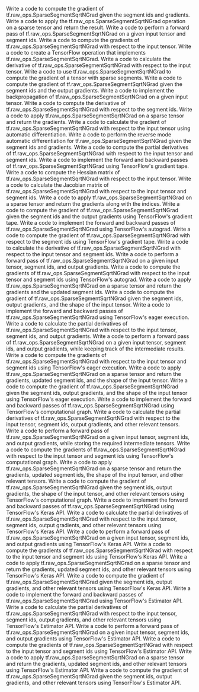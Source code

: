 Write a code to compute the gradient of tf.raw_ops.SparseSegmentSqrtNGrad given the segment ids and gradients.
Write a code to apply the tf.raw_ops.SparseSegmentSqrtNGrad operation on a sparse tensor and return the result.
Write a code to perform a forward pass of tf.raw_ops.SparseSegmentSqrtNGrad on a given input tensor and segment ids.
Write a code to compute the gradients of tf.raw_ops.SparseSegmentSqrtNGrad with respect to the input tensor.
Write a code to create a TensorFlow operation that implements tf.raw_ops.SparseSegmentSqrtNGrad.
Write a code to calculate the derivative of tf.raw_ops.SparseSegmentSqrtNGrad with respect to the input tensor.
Write a code to use tf.raw_ops.SparseSegmentSqrtNGrad to compute the gradient of a tensor with sparse segments.
Write a code to compute the gradient of tf.raw_ops.SparseSegmentSqrtNGrad given the segment ids and the output gradients.
Write a code to implement the backpropagation of tf.raw_ops.SparseSegmentSqrtNGrad on a given input tensor.
Write a code to compute the derivative of tf.raw_ops.SparseSegmentSqrtNGrad with respect to the segment ids.
Write a code to apply tf.raw_ops.SparseSegmentSqrtNGrad on a sparse tensor and return the gradients.
Write a code to calculate the gradient of tf.raw_ops.SparseSegmentSqrtNGrad with respect to the input tensor using automatic differentiation.
Write a code to perform the reverse mode automatic differentiation for tf.raw_ops.SparseSegmentSqrtNGrad given the segment ids and gradients.
Write a code to compute the partial derivatives of tf.raw_ops.SparseSegmentSqrtNGrad with respect to the input tensor and segment ids.
Write a code to implement the forward and backward passes of tf.raw_ops.SparseSegmentSqrtNGrad using TensorFlow's gradient tape.
Write a code to compute the Hessian matrix of tf.raw_ops.SparseSegmentSqrtNGrad with respect to the input tensor.
Write a code to calculate the Jacobian matrix of tf.raw_ops.SparseSegmentSqrtNGrad with respect to the input tensor and segment ids.
Write a code to apply tf.raw_ops.SparseSegmentSqrtNGrad on a sparse tensor and return the gradients along with the indices.
Write a code to compute the gradient of tf.raw_ops.SparseSegmentSqrtNGrad given the segment ids and the output gradients using TensorFlow's gradient tape.
Write a code to implement the forward and backward passes of tf.raw_ops.SparseSegmentSqrtNGrad using TensorFlow's autograd.
Write a code to compute the gradient of tf.raw_ops.SparseSegmentSqrtNGrad with respect to the segment ids using TensorFlow's gradient tape.
Write a code to calculate the derivative of tf.raw_ops.SparseSegmentSqrtNGrad with respect to the input tensor and segment ids.
Write a code to perform a forward pass of tf.raw_ops.SparseSegmentSqrtNGrad on a given input tensor, segment ids, and output gradients.
Write a code to compute the gradients of tf.raw_ops.SparseSegmentSqrtNGrad with respect to the input tensor and segment ids using TensorFlow's autograd.
Write a code to apply tf.raw_ops.SparseSegmentSqrtNGrad on a sparse tensor and return the gradients and the updated segment ids.
Write a code to compute the gradient of tf.raw_ops.SparseSegmentSqrtNGrad given the segment ids, output gradients, and the shape of the input tensor.
Write a code to implement the forward and backward passes of tf.raw_ops.SparseSegmentSqrtNGrad using TensorFlow's eager execution.
Write a code to calculate the partial derivatives of tf.raw_ops.SparseSegmentSqrtNGrad with respect to the input tensor, segment ids, and output gradients.
Write a code to perform a forward pass of tf.raw_ops.SparseSegmentSqrtNGrad on a given input tensor, segment ids, and output gradients, while keeping track of the intermediate results.
Write a code to compute the gradients of tf.raw_ops.SparseSegmentSqrtNGrad with respect to the input tensor and segment ids using TensorFlow's eager execution.
Write a code to apply tf.raw_ops.SparseSegmentSqrtNGrad on a sparse tensor and return the gradients, updated segment ids, and the shape of the input tensor.
Write a code to compute the gradient of tf.raw_ops.SparseSegmentSqrtNGrad given the segment ids, output gradients, and the shape of the input tensor using TensorFlow's eager execution.
Write a code to implement the forward and backward passes of tf.raw_ops.SparseSegmentSqrtNGrad using TensorFlow's computational graph.
Write a code to calculate the partial derivatives of tf.raw_ops.SparseSegmentSqrtNGrad with respect to the input tensor, segment ids, output gradients, and other relevant tensors.
Write a code to perform a forward pass of tf.raw_ops.SparseSegmentSqrtNGrad on a given input tensor, segment ids, and output gradients, while storing the required intermediate tensors.
Write a code to compute the gradients of tf.raw_ops.SparseSegmentSqrtNGrad with respect to the input tensor and segment ids using TensorFlow's computational graph.
Write a code to apply tf.raw_ops.SparseSegmentSqrtNGrad on a sparse tensor and return the gradients, updated segment ids, the shape of the input tensor, and other relevant tensors.
Write a code to compute the gradient of tf.raw_ops.SparseSegmentSqrtNGrad given the segment ids, output gradients, the shape of the input tensor, and other relevant tensors using TensorFlow's computational graph.
Write a code to implement the forward and backward passes of tf.raw_ops.SparseSegmentSqrtNGrad using TensorFlow's Keras API.
Write a code to calculate the partial derivatives of tf.raw_ops.SparseSegmentSqrtNGrad with respect to the input tensor, segment ids, output gradients, and other relevant tensors using TensorFlow's Keras API.
Write a code to perform a forward pass of tf.raw_ops.SparseSegmentSqrtNGrad on a given input tensor, segment ids, and output gradients using TensorFlow's Keras API.
Write a code to compute the gradients of tf.raw_ops.SparseSegmentSqrtNGrad with respect to the input tensor and segment ids using TensorFlow's Keras API.
Write a code to apply tf.raw_ops.SparseSegmentSqrtNGrad on a sparse tensor and return the gradients, updated segment ids, and other relevant tensors using TensorFlow's Keras API.
Write a code to compute the gradient of tf.raw_ops.SparseSegmentSqrtNGrad given the segment ids, output gradients, and other relevant tensors using TensorFlow's Keras API.
Write a code to implement the forward and backward passes of tf.raw_ops.SparseSegmentSqrtNGrad using TensorFlow's Estimator API.
Write a code to calculate the partial derivatives of tf.raw_ops.SparseSegmentSqrtNGrad with respect to the input tensor, segment ids, output gradients, and other relevant tensors using TensorFlow's Estimator API.
Write a code to perform a forward pass of tf.raw_ops.SparseSegmentSqrtNGrad on a given input tensor, segment ids, and output gradients using TensorFlow's Estimator API.
Write a code to compute the gradients of tf.raw_ops.SparseSegmentSqrtNGrad with respect to the input tensor and segment ids using TensorFlow's Estimator API.
Write a code to apply tf.raw_ops.SparseSegmentSqrtNGrad on a sparse tensor and return the gradients, updated segment ids, and other relevant tensors using TensorFlow's Estimator API.
Write a code to compute the gradient of tf.raw_ops.SparseSegmentSqrtNGrad given the segment ids, output gradients, and other relevant tensors using TensorFlow's Estimator API.
